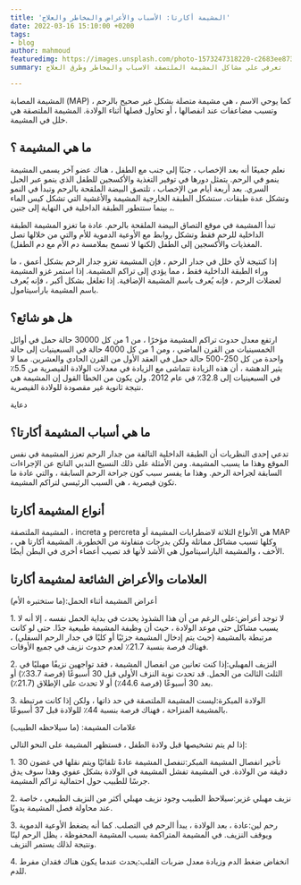 ```yaml
---
title: 'المشيمة أكارتا: الأسباب والأعراض والمخاطر والعلاج'
date: 2022-03-16 15:10:00 +0200
tags:
- blog
author: mahmoud
featuredimg: https://images.unsplash.com/photo-1573247318220-c2683ee87351?ixlib=rb-1.2.1&auto=format&fit=crop&w=500&q=60
summary: تعرفي علي مشاكل المشيمة الملتصقة الاسباب والمخاطر وطرق العلاج

---
```

المشيمة المصابة (MAP) ، كما يوحي الاسم ، هي مشيمة متصلة بشكل غير صحيح بالرحم وتسبب مضاعفات عند انفصالها ، أو تحاول فصلها أثناء الولادة. المشيمة الملتصقة هي خلل في المشيمة.

## ما هي المشيمة ؟

نعلم جميعًا أنه بعد الإخصاب ، جنبًا إلى جنب مع الطفل ، هناك عضو آخر يسمى المشيمة ينمو في الرحم. يتمثل دورها في توفير التغذية والأكسجين للطفل الذي ينمو عبر الحبل السري. بعد أربعة أيام من الإخصاب ، تلتصق البيضة الملقحة بالرحم وتبدأ في النمو وتشكل عدة طبقات. ستشكل الطبقة الخارجية المشيمة والأغشية التي تشكل كيس الماء ، بينما ستتطور الطبقة الداخلية في النهاية إلى جنين.

تبدأ المشيمة في موقع التصاق البيضة الملقحة بالرحم. عادة ما تغزو المشيمة الطبقة الداخلية للرحم فقط وتشكل روابط مع الأوعية الدموية للأم والتي من خلالها تصل المغذيات والأكسجين إلى الطفل (لكنها لا تسمح بملامسة دم الأم مع دم الطفل).

إذا كنتيجة لأي خلل في جدار الرحم ، فإن المشيمة تغزو جدار الرحم بشكل أعمق ، ما وراء الطبقة الداخلية فقط ، مما يؤدي إلى تراكم المشيمة. إذا استمر غزو المشيمة لعضلات الرحم ، فإنه يُعرف باسم المشيمة الإضافية. إذا تغلغل بشكل أكبر ، فإنه يُعرف باسم المشيمة باراسيتامول.

## هل هو شائع؟

ارتفع معدل حدوث تراكم المشيمة مؤخرًا ، من 1 من كل 30000 حالة حمل في أوائل الخمسينيات من القرن الماضي ، ومن 1 من كل 4000 حالة في السبعينيات إلى حالة واحدة من كل 250-500 حالة حمل في العقد الأول من القرن الحادي والعشرين. مما لا يثير الدهشة ، أن هذه الزيادة تتماشى مع الزيادة في معدلات الولادة القيصرية من 5.5٪ في السبعينيات إلى 32.8٪ في عام 2012. ولن يكون من الخطأ القول إن المشيمة هي نتيجة ثانوية غير مقصودة للولادة القيصرية.

دعاية

## ما هي أسباب المشيمة أكارتا؟

تدعي إحدى النظريات أن الطبقة الداخلية التالفة من جدار الرحم تعزز المشيمة في نفس الموقع وهذا ما يسبب المشيمة. ومن الأمثلة على ذلك النسيج الندبي الناتج عن الإجراءات السابقة لجراحة الرحم. وهذا ما يفسر سبب كون جراحة الرحم السابقة ، والتي عادة ما تكون قيصرية ، هي السبب الرئيسي لتراكم المشيمة.

## أنواع المشيمة أكارتا

المشيمة الملتصقة ، increta و percreta هي الأنواع الثلاثة لاضطرابات المشيمة أو MAP ، وكلها تسبب مشاكل مماثلة ولكن بدرجات متفاوتة من الخطورة. المشيمة أكارتا هي الأخف ، والمشيمة الباراسيتامول هي الأشد لأنها قد تصيب أعضاء أخرى في البطن أيضًا.

## العلامات والأعراض الشائعة لمشيمة أكارتا

أعراض المشيمة أثناء الحمل:(ما ستختبره الأم)

1\. لا توجد أعراض:على الرغم من أن هذا الشذوذ يحدث في بداية الحمل نفسه ، إلا أنه لا يسبب مشاكل حتى موعد الولادة ، حيث أن وظيفة المشيمة طبيعية جدًا. حتى لو كانت مرتبطة بالمشيمة (حيث يتم إدخال المشيمة جزئيًا أو كليًا في جدار الرحم السفلي) ، فهناك فرصة بنسبة 21.7٪ لعدم حدوث نزيف في جميع الأوقات.

2\. النزيف المهبلي:إذا كنت تعانين من انفصال المشيمة ، فقد تواجهين نزيفًا مهبليًا في الثلث الثالث من الحمل. قد تحدث نوبة النزف الأولى قبل 30 أسبوعًا (فرصة 33.7٪) أو بعد 30 أسبوعًا (فرصة 44.6٪) أو لا تحدث على الإطلاق (21.7٪).

3\. الولادة المبكرة:ليست المشيمة الملتصقة في حد ذاتها ، ولكن إذا كانت مرتبطة بالمشيمة المنزاحة ، فهناك فرصة بنسبة 44٪ للولادة قبل 37 أسبوعًا.

علامات المشيمة: (ما سيلاحظه الطبيب)

إذا لم يتم تشخيصها قبل ولادة الطفل ، فستظهر المشيمة على النحو التالي:

1\. تأخير انفصال المشيمة المبكر:تنفصل المشيمة عادةً تلقائيًا ويتم نقلها في غضون 30 دقيقة من الولادة. في المشيمة تفشل المشيمة في الولادة بشكل عفوي وهذا سوف يدق جرسًا للطبيب حول احتمالية تراكم المشيمة.

2\. نزيف مهبلي غزير:سيلاحظ الطبيب وجود نزيف مهبلي أكثر من النزيف الطبيعي ، خاصة عند محاولة فصل المشيمة يدويًا.

3\. رحم لين:عادة ، بعد الولادة ، يبدأ الرحم في التصلب. كما أنه يضغط الأوعية الدموية ويوقف النزيف. في المشيمة المتراكمة بسبب المشيمة المحفوظة ، يظل الرحم لينًا ونتيجة لذلك يستمر النزيف.

4\. انخفاض ضغط الدم وزيادة معدل ضربات القلب:يحدث عندما يكون هناك فقدان مفرط للدم.